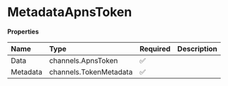 # MetadataApnsToken

**Properties**

| Name     | Type                   | Required | Description |
| :------- | :--------------------- | :------- | :---------- |
| Data     | channels.ApnsToken     | ✅       |             |
| Metadata | channels.TokenMetadata | ✅       |             |
